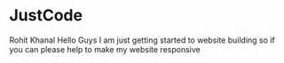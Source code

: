# JustCode
Rohit Khanal
Hello Guys I am just getting started to website building so if you can please help to make my website responsive
